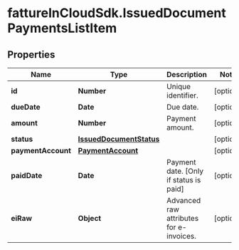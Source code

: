 # fattureInCloudSdk.IssuedDocumentPaymentsListItem

## Properties

Name | Type | Description | Notes
------------ | ------------- | ------------- | -------------
**id** | **Number** | Unique identifier. | [optional] 
**dueDate** | **Date** | Due date. | [optional] 
**amount** | **Number** | Payment amount. | [optional] 
**status** | [**IssuedDocumentStatus**](IssuedDocumentStatus.md) |  | [optional] 
**paymentAccount** | [**PaymentAccount**](PaymentAccount.md) |  | [optional] 
**paidDate** | **Date** | Payment date. [Only if status is paid] | [optional] 
**eiRaw** | **Object** | Advanced raw attributes for e-invoices. | [optional] 


